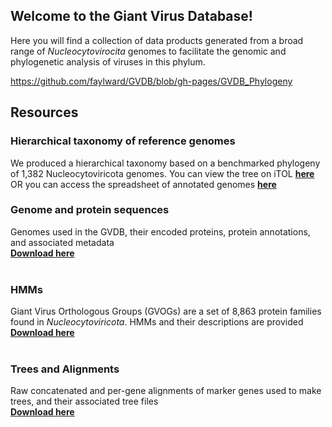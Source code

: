 ## Welcome to the Giant Virus Database!

Here you will find a collection of data products generated from a broad range of *Nucleocytovirocita* genomes to facilitate the genomic and phylogenetic analysis of viruses in this phylum.

https://github.com/faylward/GVDB/blob/gh-pages/GVDB_Phylogeny

## Resources

### Hierarchical taxonomy of reference genomes
We produced a hierarchical taxonomy based on a benchmarked phylogeny of 1,382 Nucleocytoviricota genomes. You can view the tree on iTOL [**here**](https://itol.embl.de/tree/1281731864487941620067021) 
<br/>
OR you can access the spreadsheet of annotated genomes [**here**](https://github.com/faylward/GVDB/blob/gh-pages/GVDB_Genome_Descriptions.xlsx)


### Genome and protein sequences
Genomes used in the GVDB, their encoded proteins, protein annotations, and associated metadata <br/> [**Download here**](https://zenodo.org/record/4730842#.yixcdiypaue)
<br/>
<br/>
    
### HMMs
Giant Virus Orthologous Groups (GVOGs) are a set of 8,863 protein families found in *Nucleocytoviricota*. HMMs and their descriptions are provided  <br/> [**Download here**](https://zenodo.org/record/4728209#.YIxCviYpAUE)
<br/>
<br/>

### Trees and Alignments
Raw concatenated and per-gene alignments of marker genes used to make trees, and their associated tree files <br/> [**Download here**](https://zenodo.org/record/4730955#.YIxUYyYpAUE)
<br/>
<br/>



